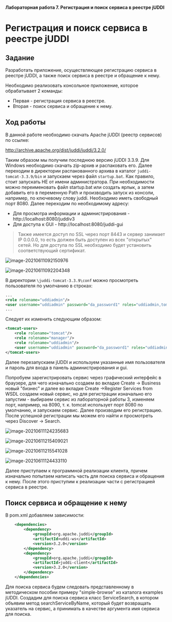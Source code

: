 **Лабораторная работа 7. Регистрация и поиск сервиса в реестре jUDDI**

# Регистрация и поиск сервиса в реестре jUDDI

## Задание

Разработать приложение, осуществляющее регистрацию сервиса в реестре jUDDI, а также поиск сервиса в реестре и обращение к нему. 

Необходимо реализовать консольное приложение, которое обрабатывает 2 команды:

* Первая - регистрация сервиса в реестре.
* Вторая - поиск сервиса и обращение к нему.



## Ход работы

В данной работе необходимо скачать Apache jUDDI (реестр сервисов) по ссылке:

http://archive.apache.org/dist/juddi/juddi/3.2.0/

Таким образом мы получим последнюю версию jUDDI 3.3.9. Для Windows необходимо скачать zip-архив и распаковать его. Далее переходим в директории распакованного архива в каталог `juddi-tomcat-3.3.9/bin` и запускаем через файл `startup.bat`. Как правило, стоит запускать НЕ от имени администратора. При необходимости можно переименовать файл startup.bat или создать ярлык, а затем добавить его в переменную Path и производить запуск из консоли, например, по ключевому слову juddi. Необходимо иметь свободный порт 8080. Далее переходим по необходимому адресу:

* Для просмотра информации и администрирования - http://localhost:8080/juddiv3
* Для доступа к GUI - http://localhost:8080/juddi-gui

> Также имеется доступ по SSL через порт 8443 и сервер занимает IP 0.0.0.0, то есть должен быть доступен из всех "открытых" сетей. Но для доступа по SSL необходимо будет установить соответствующий сертификат.



![image-20210611092150976](README.assets/image-20210611092150976.png)

![image-20210611092204348](README.assets/image-20210611092204348.png)



В директории `\juddi-tomcat-3.3.9\conf` можно просмотреть пользователя по умолчанию в строках:

```xml
...
<role rolename="uddiadmin"/>
<user username="uddiadmin" password="da_password1" roles="uddiadmin,tomcat,manager" />
...
```

Следует их изменить следующим образом:

```xml
<tomcat-users>
    <role rolename="tomcat"/>
    <role rolename="manager"/>
    <role rolename="uddiadmin"/>
    <user username="uddiadmin" password="da_password1" roles="uddiadmin,tomcat,manager" />
</tomcat-users>
```

Далее перезапускаем jUDDI и используем указанные имя пользователя и пароль для входа в панель администрирования и gui.

 Попробуем зарегистрировать сервис через графический интерфейс в браузере, для чего изначально создаем во вкладке Create -> Business новый "бизнес" и далее во вкладке Create ->Register Services from WSDL создаем новый сервис, но для регистрации изначально его запустим - выбираем сервис из лабораторной работы 3, изменяем порт, например, на 8090, т. к. tomcat использует порт 8080 по умолчанию, и запускаем сервис. Далее производим его регистрацию. После успешной регистрации мы можем его найти и просмотреть через Discover -> Search.

![image-20210611124235683](README.assets/image-20210611124235683.png)

![image-20210611215409021](README.assets/image-20210611215409021.png)

![image-20210611215541028](README.assets/image-20210611215541028.png)

![image-20210611124433110](README.assets/image-20210611124433110.png)

Далее приступаем к программной реализации клиента, причем изначально попытаем написать часть для поиска сервиса и обращения к нему. После этого приступим к реализации части с регистрацией сервиса в реестре.



## Поиск сервиса и обращение к нему

В pom.xml добавляем зависимости:

```xml
	<dependencies>
		<dependency>
			<groupId>org.apache.juddi</groupId>
			<artifactId>uddi-ws</artifactId>
			<version>3.2.0</version>
		</dependency>
		<dependency>
			<groupId>org.apache.juddi</groupId>
			<artifactId>juddi-client</artifactId>
			<version>3.2.0</version>
		</dependency>
	</dependencies>
```

Для поиска сервиса будем следовать представленному в методическом пособии примеру "simple-browse" из каталога examples jUDDI. Создадим для поиска сервиса класс ServiceSearch, в котором объявим метод searchServiceByName, который будет возвращать указатель на сервис, а принимать в качестве аргумента имя сервиса для поиска.



